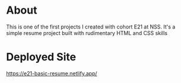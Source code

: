 # About
This is one of the first projects I created with cohort E21 at NSS. It's a simple resume project built with rudimentary HTML and CSS skills

# Deployed Site
https://e21-basic-resume.netlify.app/
